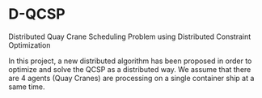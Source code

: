 # D-QCSP
Distributed Quay Crane Scheduling Problem using Distributed Constraint Optimization

In this project, a new distributed algorithm has been proposed in order to optimize and solve the QCSP as a distributed way. We assume that there are 4 agents (Quay Cranes) are processing on a single container ship at a same time.
